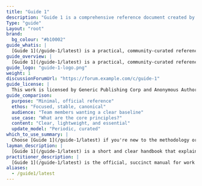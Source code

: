 ```yaml
---
title: "Guide 1"
description: "Guide 1 is a comprehensive reference document created by a community of practitioners. This guide was developed with the help and support of many contributors. It is our pledge that we will continue to promote a safe, diverse, and inclusive community so that all who participate can benefit. As a starting point to that end, this guide is offered free to anyone who wishes to use it."
Type: "guide"
Layout: "root"
brand:
  bg_colour: "#b10002"
guide_whatis: |
  [Guide 1](/guide-1/latest) is a practical, community-curated reference for best practices in knowledge work. It defines the essential practices, measures, and language for designing, running, and improving work systems.
guide_overview: |
  [Guide 1](/guide-1/latest) is a practical, community-curated reference for best practices in knowledge work.
guide_logo: "guide-1-logo.png"
weight: 1
discussionForumUrl: "https://forum.example.com/c/guide-1"
guide_license: |
  This work is licensed by Generic Publishing Corp and Anonymous Authors under a Creative Commons Attribution 4.0 International License.
guide_comparison:
  purpose: "Minimal, official reference"
  ethos: "Focused, stable, canonical"
  audience: "Team members wanting a clear baseline"
  use_case: "What are the core principles?"
  content: "Clear, lightweight, and essential"
  update_model: "Periodic, curated"
which_to_use_summary: |
  Choose [Guide 1](/guide-1/latest) if you're new to the methodology or need a stable, minimal reference. It's ideal for team members who want to start simple and build understanding.
layman_description: |
  [Guide 1](/guide-1/latest) is a short and clear handbook that explains how to manage work effectively. It helps team members visualize what they're working on, avoid multitasking, and deliver more reliably. It's written to be easy to follow, with just the essentials. Perfect for any team that wants a simple way to organize work and improve flow.
practitioner_description: |
  [Guide 1](/guide-1/latest) is the official, succinct manual for work management in knowledge work. It outlines strategies for optimizing the flow of value through a process, using three core practices: visualizing workflow, actively managing work items, and continuously improving the workflow. It defines a minimal set of required elements and flow metrics. This guide is ideal for establishing a shared understanding of fundamentals in teams or organizations, especially where simplicity, stability, and clarity are essential.
aliases:
  - /guide1/latest
---
```

